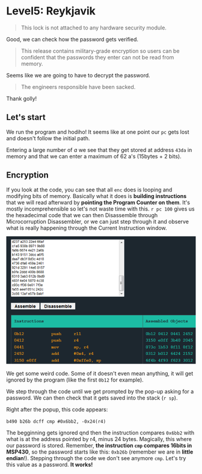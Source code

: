# Level5: Reykjavik

>This lock is not attached to any hardware security module.

Good, we can check how the password gets verified.

>This release contains military-grade encryption so users can be confident that the passwords they enter can not be read from memory.

Seems like we are going to have to decrypt the password.

>The engineers responsible have been sacked.

Thank golly!

## Let's start

We run the program and hodiho! It seems like at one point our `pc` gets lost and doesn't follow the initial path. 

Entering a large number of *a* we see that they get stored at address `43da` in memory and that we can enter a maximum of 62 a's (15bytes + 2 bits).

## Encryption

If you look at the code, you can see that all `enc` does is looping and modifying bits of memory. Basically what it does is **building instructions** that we will read afterward by **pointing the Program Counter on them**. It's mostly incomprehensible so let's not waste time with this. `r pc 100` gives us the hexadecimal code that we can then Disassemble through Microcorruption Disassembler, or we can just step through it and observe what is really happening through the Current Instruction window.

![disassembler](img/5_1.PNG)

We get some weird code. Some of it doesn't even mean anything, it will get ignored by the program (like the first `0b12` for example).

We step through the code until we get prompted by the pop-up asking for a password. We can then check that it gets saved into the stack (`r sp`).

Right after the popup, this code appears:

`b490 b26b dcff cmp #0x6bb2, -0x24(r4)`

The begginning gets ignored qnd then the instruction compares `0x6bb2` with what is at the address pointed by r4, minus 24 bytes. Magically, this where our password is stored. Remember, **the instruction `cmp` compares 16bits in MSP430**, so the password starts like this: `0xb26b` (remember we are in **little endian**!). Stepping through the code we don't see anymore `cmp`. Let's try this value as a password. **It works!**